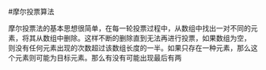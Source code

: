 #摩尔投票算法


摩尔投票法的基本思想很简单，在每一轮投票过程中，从数组中找出一对不同的元素，将其从数组中删除。这样不断的删除直到无法再进行投票，如果数组为空，
则没有任何元素出现的次数超过该数组长度的一半。如果只存在一种元素，那么这个元素则可能为目标元素。那么有没有可能出现最后有两
